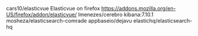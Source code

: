 cars10/elasticvue 
Elasticvue on firefox https://addons.mozilla.org/en-US/firefox/addon/elasticvue/
lmenezes/cerebro
kibana:7.10.1
mosheza/elasticsearch-comrade
appbaseio/dejavu
elastichq/elasticsearch-hq
